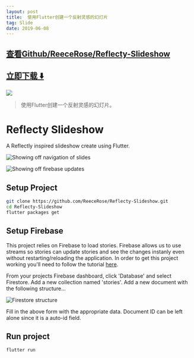 ```yaml
---
layout: post
title:  使用Flutter创建一个反射灵感的幻灯片
tag: Slide
date: 2019-06-08
---
```


 

## [查看Github/ReeceRose/Reflecty-Slideshow](http://github.com/ReeceRose/Reflecty-Slideshow)
## [立即下载 ️⬇️ ](https://codeload.github.com/ReeceRose/Reflecty-Slideshow/zip/master) 


 
![](https://flutterawesome.com/content/images/2019/03/Reflecty-Slideshowc.gif)
 
>
> 使用Flutter创建一个反射灵感的幻灯片。
>

 
# Reflecty Slideshow

A Reflectly inspired slideshow create using Flutter.

![Showing off navigation of slides](https://static.reecerose.com/images/projects/reflecty-slideshow/navigate.gif)

![Showing off firebase updates](https://static.reecerose.com/images/projects/reflecty-slideshow/update.gif)

## Setup Project

```bash
git clone https://github.com/ReeceRose/Reflecty-Slideshow.git
cd Reflecty-Slideshow
flutter packages get
```

## Setup Firebase

This project relies on Firebase to load stories. Firebase allows us to use streams so stories can update stories and see the changes instanly even without restarting/reloading the application.  In order to get this project working you'll need to follow the tutorial [here](https://firebase.google.com/docs/flutter/setup).

From your projects Firebase dashboard, click 'Database' and select Firestore. Add a new collection named 'stories'. Add a new document with the following structure...

![Firestore structure](https://static.reecerose.com/images/projects/reflecty-slideshow/structure.png)

Fill in the above form with the appropriate data. Document ID can be left alone since it is a auto-id field.

## Run project

```bash
flutter run
```
